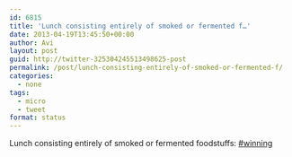 ```yaml
---
id: 6815
title: 'Lunch consisting entirely of smoked or fermented f…'
date: 2013-04-19T13:45:50+00:00
author: Avi
layout: post
guid: http://twitter-325304245513498625-post
permalink: /post/lunch-consisting-entirely-of-smoked-or-fermented-f/
categories:
  - none
tags:
  - micro
  - tweet
format: status
---
```

Lunch consisting entirely of smoked or fermented foodstuffs: [#winning](http://twitter.com/search?q=%23winning)